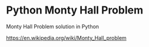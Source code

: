 # Python Monty Hall Problem
Monty Hall Problem solution in Python

https://en.wikipedia.org/wiki/Monty_Hall_problem
